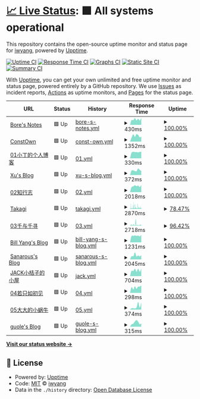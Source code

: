 # [📈 Live Status](https://iwyang.github.io/check): <!--live status--> **🟩 All systems operational**

This repository contains the open-source uptime monitor and status page for [iwyang](https://iwyang.github.io), powered by [Upptime](https://github.com/upptime/upptime).

[![Uptime CI](https://github.com/iwyang/check/workflows/Uptime%20CI/badge.svg)](https://github.com/iwyang/check/actions?query=workflow%3A%22Uptime+CI%22)
[![Response Time CI](https://github.com/iwyang/check/workflows/Response%20Time%20CI/badge.svg)](https://github.com/iwyang/check/actions?query=workflow%3A%22Response+Time+CI%22)
[![Graphs CI](https://github.com/iwyang/check/workflows/Graphs%20CI/badge.svg)](https://github.com/iwyang/check/actions?query=workflow%3A%22Graphs+CI%22)
[![Static Site CI](https://github.com/iwyang/check/workflows/Static%20Site%20CI/badge.svg)](https://github.com/iwyang/check/actions?query=workflow%3A%22Static+Site+CI%22)
[![Summary CI](https://github.com/iwyang/check/workflows/Summary%20CI/badge.svg)](https://github.com/iwyang/check/actions?query=workflow%3A%22Summary+CI%22)

With [Upptime](https://upptime.js.org), you can get your own unlimited and free uptime monitor and status page, powered entirely by a GitHub repository. We use [Issues](https://github.com/iwyang/check/issues) as incident reports, [Actions](https://github.com/iwyang/check/actions) as uptime monitors, and [Pages](https://iwyang.github.io/check) for the status page.

<!--start: status pages-->
<!-- This summary is generated by Upptime (https://github.com/upptime/upptime) -->
<!-- Do not edit this manually, your changes will be overwritten -->
<!-- prettier-ignore -->
| URL | Status | History | Response Time | Uptime |
| --- | ------ | ------- | ------------- | ------ |
| <img alt="" src="https://favicons.githubusercontent.com/bore.vip" height="13"> [Bore's Notes](https://bore.vip) | 🟩 Up | [bore-s-notes.yml](https://github.com/iwyang/check/commits/HEAD/history/bore-s-notes.yml) | <details><summary><img alt="Response time graph" src="./graphs/bore-s-notes/response-time-week.png" height="20"> 430ms</summary><br><a href="https://iwyang.github.io/check/history/bore-s-notes"><img alt="Response time 534" src="https://img.shields.io/endpoint?url=https%3A%2F%2Fraw.githubusercontent.com%2Fiwyang%2Fcheck%2FHEAD%2Fapi%2Fbore-s-notes%2Fresponse-time.json"></a><br><a href="https://iwyang.github.io/check/history/bore-s-notes"><img alt="24-hour response time 535" src="https://img.shields.io/endpoint?url=https%3A%2F%2Fraw.githubusercontent.com%2Fiwyang%2Fcheck%2FHEAD%2Fapi%2Fbore-s-notes%2Fresponse-time-day.json"></a><br><a href="https://iwyang.github.io/check/history/bore-s-notes"><img alt="7-day response time 430" src="https://img.shields.io/endpoint?url=https%3A%2F%2Fraw.githubusercontent.com%2Fiwyang%2Fcheck%2FHEAD%2Fapi%2Fbore-s-notes%2Fresponse-time-week.json"></a><br><a href="https://iwyang.github.io/check/history/bore-s-notes"><img alt="30-day response time 513" src="https://img.shields.io/endpoint?url=https%3A%2F%2Fraw.githubusercontent.com%2Fiwyang%2Fcheck%2FHEAD%2Fapi%2Fbore-s-notes%2Fresponse-time-month.json"></a><br><a href="https://iwyang.github.io/check/history/bore-s-notes"><img alt="1-year response time 534" src="https://img.shields.io/endpoint?url=https%3A%2F%2Fraw.githubusercontent.com%2Fiwyang%2Fcheck%2FHEAD%2Fapi%2Fbore-s-notes%2Fresponse-time-year.json"></a></details> | <details><summary><a href="https://iwyang.github.io/check/history/bore-s-notes">100.00%</a></summary><a href="https://iwyang.github.io/check/history/bore-s-notes"><img alt="All-time uptime 99.78%" src="https://img.shields.io/endpoint?url=https%3A%2F%2Fraw.githubusercontent.com%2Fiwyang%2Fcheck%2FHEAD%2Fapi%2Fbore-s-notes%2Fuptime.json"></a><br><a href="https://iwyang.github.io/check/history/bore-s-notes"><img alt="24-hour uptime 100.00%" src="https://img.shields.io/endpoint?url=https%3A%2F%2Fraw.githubusercontent.com%2Fiwyang%2Fcheck%2FHEAD%2Fapi%2Fbore-s-notes%2Fuptime-day.json"></a><br><a href="https://iwyang.github.io/check/history/bore-s-notes"><img alt="7-day uptime 100.00%" src="https://img.shields.io/endpoint?url=https%3A%2F%2Fraw.githubusercontent.com%2Fiwyang%2Fcheck%2FHEAD%2Fapi%2Fbore-s-notes%2Fuptime-week.json"></a><br><a href="https://iwyang.github.io/check/history/bore-s-notes"><img alt="30-day uptime 100.00%" src="https://img.shields.io/endpoint?url=https%3A%2F%2Fraw.githubusercontent.com%2Fiwyang%2Fcheck%2FHEAD%2Fapi%2Fbore-s-notes%2Fuptime-month.json"></a><br><a href="https://iwyang.github.io/check/history/bore-s-notes"><img alt="1-year uptime 99.78%" src="https://img.shields.io/endpoint?url=https%3A%2F%2Fraw.githubusercontent.com%2Fiwyang%2Fcheck%2FHEAD%2Fapi%2Fbore-s-notes%2Fuptime-year.json"></a></details>
| <img alt="" src="https://favicons.githubusercontent.com/blog.juanertu.com" height="13"> [ConstOwn](https://blog.juanertu.com) | 🟩 Up | [const-own.yml](https://github.com/iwyang/check/commits/HEAD/history/const-own.yml) | <details><summary><img alt="Response time graph" src="./graphs/const-own/response-time-week.png" height="20"> 1352ms</summary><br><a href="https://iwyang.github.io/check/history/const-own"><img alt="Response time 1615" src="https://img.shields.io/endpoint?url=https%3A%2F%2Fraw.githubusercontent.com%2Fiwyang%2Fcheck%2FHEAD%2Fapi%2Fconst-own%2Fresponse-time.json"></a><br><a href="https://iwyang.github.io/check/history/const-own"><img alt="24-hour response time 1185" src="https://img.shields.io/endpoint?url=https%3A%2F%2Fraw.githubusercontent.com%2Fiwyang%2Fcheck%2FHEAD%2Fapi%2Fconst-own%2Fresponse-time-day.json"></a><br><a href="https://iwyang.github.io/check/history/const-own"><img alt="7-day response time 1352" src="https://img.shields.io/endpoint?url=https%3A%2F%2Fraw.githubusercontent.com%2Fiwyang%2Fcheck%2FHEAD%2Fapi%2Fconst-own%2Fresponse-time-week.json"></a><br><a href="https://iwyang.github.io/check/history/const-own"><img alt="30-day response time 1513" src="https://img.shields.io/endpoint?url=https%3A%2F%2Fraw.githubusercontent.com%2Fiwyang%2Fcheck%2FHEAD%2Fapi%2Fconst-own%2Fresponse-time-month.json"></a><br><a href="https://iwyang.github.io/check/history/const-own"><img alt="1-year response time 1615" src="https://img.shields.io/endpoint?url=https%3A%2F%2Fraw.githubusercontent.com%2Fiwyang%2Fcheck%2FHEAD%2Fapi%2Fconst-own%2Fresponse-time-year.json"></a></details> | <details><summary><a href="https://iwyang.github.io/check/history/const-own">100.00%</a></summary><a href="https://iwyang.github.io/check/history/const-own"><img alt="All-time uptime 100.00%" src="https://img.shields.io/endpoint?url=https%3A%2F%2Fraw.githubusercontent.com%2Fiwyang%2Fcheck%2FHEAD%2Fapi%2Fconst-own%2Fuptime.json"></a><br><a href="https://iwyang.github.io/check/history/const-own"><img alt="24-hour uptime 100.00%" src="https://img.shields.io/endpoint?url=https%3A%2F%2Fraw.githubusercontent.com%2Fiwyang%2Fcheck%2FHEAD%2Fapi%2Fconst-own%2Fuptime-day.json"></a><br><a href="https://iwyang.github.io/check/history/const-own"><img alt="7-day uptime 100.00%" src="https://img.shields.io/endpoint?url=https%3A%2F%2Fraw.githubusercontent.com%2Fiwyang%2Fcheck%2FHEAD%2Fapi%2Fconst-own%2Fuptime-week.json"></a><br><a href="https://iwyang.github.io/check/history/const-own"><img alt="30-day uptime 100.00%" src="https://img.shields.io/endpoint?url=https%3A%2F%2Fraw.githubusercontent.com%2Fiwyang%2Fcheck%2FHEAD%2Fapi%2Fconst-own%2Fuptime-month.json"></a><br><a href="https://iwyang.github.io/check/history/const-own"><img alt="1-year uptime 100.00%" src="https://img.shields.io/endpoint?url=https%3A%2F%2Fraw.githubusercontent.com%2Fiwyang%2Fcheck%2FHEAD%2Fapi%2Fconst-own%2Fuptime-year.json"></a></details>
| <img alt="" src="https://favicons.githubusercontent.com/tding.top" height="13"> [01小丁的个人博客](https://tding.top) | 🟩 Up | [01.yml](https://github.com/iwyang/check/commits/HEAD/history/01.yml) | <details><summary><img alt="Response time graph" src="./graphs/01/response-time-week.png" height="20"> 330ms</summary><br><a href="https://iwyang.github.io/check/history/01"><img alt="Response time 377" src="https://img.shields.io/endpoint?url=https%3A%2F%2Fraw.githubusercontent.com%2Fiwyang%2Fcheck%2FHEAD%2Fapi%2F01%2Fresponse-time.json"></a><br><a href="https://iwyang.github.io/check/history/01"><img alt="24-hour response time 351" src="https://img.shields.io/endpoint?url=https%3A%2F%2Fraw.githubusercontent.com%2Fiwyang%2Fcheck%2FHEAD%2Fapi%2F01%2Fresponse-time-day.json"></a><br><a href="https://iwyang.github.io/check/history/01"><img alt="7-day response time 330" src="https://img.shields.io/endpoint?url=https%3A%2F%2Fraw.githubusercontent.com%2Fiwyang%2Fcheck%2FHEAD%2Fapi%2F01%2Fresponse-time-week.json"></a><br><a href="https://iwyang.github.io/check/history/01"><img alt="30-day response time 345" src="https://img.shields.io/endpoint?url=https%3A%2F%2Fraw.githubusercontent.com%2Fiwyang%2Fcheck%2FHEAD%2Fapi%2F01%2Fresponse-time-month.json"></a><br><a href="https://iwyang.github.io/check/history/01"><img alt="1-year response time 377" src="https://img.shields.io/endpoint?url=https%3A%2F%2Fraw.githubusercontent.com%2Fiwyang%2Fcheck%2FHEAD%2Fapi%2F01%2Fresponse-time-year.json"></a></details> | <details><summary><a href="https://iwyang.github.io/check/history/01">100.00%</a></summary><a href="https://iwyang.github.io/check/history/01"><img alt="All-time uptime 100.00%" src="https://img.shields.io/endpoint?url=https%3A%2F%2Fraw.githubusercontent.com%2Fiwyang%2Fcheck%2FHEAD%2Fapi%2F01%2Fuptime.json"></a><br><a href="https://iwyang.github.io/check/history/01"><img alt="24-hour uptime 100.00%" src="https://img.shields.io/endpoint?url=https%3A%2F%2Fraw.githubusercontent.com%2Fiwyang%2Fcheck%2FHEAD%2Fapi%2F01%2Fuptime-day.json"></a><br><a href="https://iwyang.github.io/check/history/01"><img alt="7-day uptime 100.00%" src="https://img.shields.io/endpoint?url=https%3A%2F%2Fraw.githubusercontent.com%2Fiwyang%2Fcheck%2FHEAD%2Fapi%2F01%2Fuptime-week.json"></a><br><a href="https://iwyang.github.io/check/history/01"><img alt="30-day uptime 100.00%" src="https://img.shields.io/endpoint?url=https%3A%2F%2Fraw.githubusercontent.com%2Fiwyang%2Fcheck%2FHEAD%2Fapi%2F01%2Fuptime-month.json"></a><br><a href="https://iwyang.github.io/check/history/01"><img alt="1-year uptime 100.00%" src="https://img.shields.io/endpoint?url=https%3A%2F%2Fraw.githubusercontent.com%2Fiwyang%2Fcheck%2FHEAD%2Fapi%2F01%2Fuptime-year.json"></a></details>
| <img alt="" src="https://favicons.githubusercontent.com/hasaik.com" height="13"> [Xu's Blog](https://hasaik.com) | 🟩 Up | [xu-s-blog.yml](https://github.com/iwyang/check/commits/HEAD/history/xu-s-blog.yml) | <details><summary><img alt="Response time graph" src="./graphs/xu-s-blog/response-time-week.png" height="20"> 372ms</summary><br><a href="https://iwyang.github.io/check/history/xu-s-blog"><img alt="Response time 369" src="https://img.shields.io/endpoint?url=https%3A%2F%2Fraw.githubusercontent.com%2Fiwyang%2Fcheck%2FHEAD%2Fapi%2Fxu-s-blog%2Fresponse-time.json"></a><br><a href="https://iwyang.github.io/check/history/xu-s-blog"><img alt="24-hour response time 326" src="https://img.shields.io/endpoint?url=https%3A%2F%2Fraw.githubusercontent.com%2Fiwyang%2Fcheck%2FHEAD%2Fapi%2Fxu-s-blog%2Fresponse-time-day.json"></a><br><a href="https://iwyang.github.io/check/history/xu-s-blog"><img alt="7-day response time 372" src="https://img.shields.io/endpoint?url=https%3A%2F%2Fraw.githubusercontent.com%2Fiwyang%2Fcheck%2FHEAD%2Fapi%2Fxu-s-blog%2Fresponse-time-week.json"></a><br><a href="https://iwyang.github.io/check/history/xu-s-blog"><img alt="30-day response time 362" src="https://img.shields.io/endpoint?url=https%3A%2F%2Fraw.githubusercontent.com%2Fiwyang%2Fcheck%2FHEAD%2Fapi%2Fxu-s-blog%2Fresponse-time-month.json"></a><br><a href="https://iwyang.github.io/check/history/xu-s-blog"><img alt="1-year response time 369" src="https://img.shields.io/endpoint?url=https%3A%2F%2Fraw.githubusercontent.com%2Fiwyang%2Fcheck%2FHEAD%2Fapi%2Fxu-s-blog%2Fresponse-time-year.json"></a></details> | <details><summary><a href="https://iwyang.github.io/check/history/xu-s-blog">100.00%</a></summary><a href="https://iwyang.github.io/check/history/xu-s-blog"><img alt="All-time uptime 100.00%" src="https://img.shields.io/endpoint?url=https%3A%2F%2Fraw.githubusercontent.com%2Fiwyang%2Fcheck%2FHEAD%2Fapi%2Fxu-s-blog%2Fuptime.json"></a><br><a href="https://iwyang.github.io/check/history/xu-s-blog"><img alt="24-hour uptime 100.00%" src="https://img.shields.io/endpoint?url=https%3A%2F%2Fraw.githubusercontent.com%2Fiwyang%2Fcheck%2FHEAD%2Fapi%2Fxu-s-blog%2Fuptime-day.json"></a><br><a href="https://iwyang.github.io/check/history/xu-s-blog"><img alt="7-day uptime 100.00%" src="https://img.shields.io/endpoint?url=https%3A%2F%2Fraw.githubusercontent.com%2Fiwyang%2Fcheck%2FHEAD%2Fapi%2Fxu-s-blog%2Fuptime-week.json"></a><br><a href="https://iwyang.github.io/check/history/xu-s-blog"><img alt="30-day uptime 100.00%" src="https://img.shields.io/endpoint?url=https%3A%2F%2Fraw.githubusercontent.com%2Fiwyang%2Fcheck%2FHEAD%2Fapi%2Fxu-s-blog%2Fuptime-month.json"></a><br><a href="https://iwyang.github.io/check/history/xu-s-blog"><img alt="1-year uptime 100.00%" src="https://img.shields.io/endpoint?url=https%3A%2F%2Fraw.githubusercontent.com%2Fiwyang%2Fcheck%2FHEAD%2Fapi%2Fxu-s-blog%2Fuptime-year.json"></a></details>
| <img alt="" src="https://favicons.githubusercontent.com/baozi.fun" height="13"> [02知行志](https://baozi.fun) | 🟩 Up | [02.yml](https://github.com/iwyang/check/commits/HEAD/history/02.yml) | <details><summary><img alt="Response time graph" src="./graphs/02/response-time-week.png" height="20"> 2018ms</summary><br><a href="https://iwyang.github.io/check/history/02"><img alt="Response time 2009" src="https://img.shields.io/endpoint?url=https%3A%2F%2Fraw.githubusercontent.com%2Fiwyang%2Fcheck%2FHEAD%2Fapi%2F02%2Fresponse-time.json"></a><br><a href="https://iwyang.github.io/check/history/02"><img alt="24-hour response time 2308" src="https://img.shields.io/endpoint?url=https%3A%2F%2Fraw.githubusercontent.com%2Fiwyang%2Fcheck%2FHEAD%2Fapi%2F02%2Fresponse-time-day.json"></a><br><a href="https://iwyang.github.io/check/history/02"><img alt="7-day response time 2018" src="https://img.shields.io/endpoint?url=https%3A%2F%2Fraw.githubusercontent.com%2Fiwyang%2Fcheck%2FHEAD%2Fapi%2F02%2Fresponse-time-week.json"></a><br><a href="https://iwyang.github.io/check/history/02"><img alt="30-day response time 2126" src="https://img.shields.io/endpoint?url=https%3A%2F%2Fraw.githubusercontent.com%2Fiwyang%2Fcheck%2FHEAD%2Fapi%2F02%2Fresponse-time-month.json"></a><br><a href="https://iwyang.github.io/check/history/02"><img alt="1-year response time 2009" src="https://img.shields.io/endpoint?url=https%3A%2F%2Fraw.githubusercontent.com%2Fiwyang%2Fcheck%2FHEAD%2Fapi%2F02%2Fresponse-time-year.json"></a></details> | <details><summary><a href="https://iwyang.github.io/check/history/02">100.00%</a></summary><a href="https://iwyang.github.io/check/history/02"><img alt="All-time uptime 99.93%" src="https://img.shields.io/endpoint?url=https%3A%2F%2Fraw.githubusercontent.com%2Fiwyang%2Fcheck%2FHEAD%2Fapi%2F02%2Fuptime.json"></a><br><a href="https://iwyang.github.io/check/history/02"><img alt="24-hour uptime 100.00%" src="https://img.shields.io/endpoint?url=https%3A%2F%2Fraw.githubusercontent.com%2Fiwyang%2Fcheck%2FHEAD%2Fapi%2F02%2Fuptime-day.json"></a><br><a href="https://iwyang.github.io/check/history/02"><img alt="7-day uptime 100.00%" src="https://img.shields.io/endpoint?url=https%3A%2F%2Fraw.githubusercontent.com%2Fiwyang%2Fcheck%2FHEAD%2Fapi%2F02%2Fuptime-week.json"></a><br><a href="https://iwyang.github.io/check/history/02"><img alt="30-day uptime 100.00%" src="https://img.shields.io/endpoint?url=https%3A%2F%2Fraw.githubusercontent.com%2Fiwyang%2Fcheck%2FHEAD%2Fapi%2F02%2Fuptime-month.json"></a><br><a href="https://iwyang.github.io/check/history/02"><img alt="1-year uptime 99.93%" src="https://img.shields.io/endpoint?url=https%3A%2F%2Fraw.githubusercontent.com%2Fiwyang%2Fcheck%2FHEAD%2Fapi%2F02%2Fuptime-year.json"></a></details>
| <img alt="" src="https://favicons.githubusercontent.com/lixingyong.com" height="13"> [Takagi](https://lixingyong.com) | 🟩 Up | [takagi.yml](https://github.com/iwyang/check/commits/HEAD/history/takagi.yml) | <details><summary><img alt="Response time graph" src="./graphs/takagi/response-time-week.png" height="20"> 2870ms</summary><br><a href="https://iwyang.github.io/check/history/takagi"><img alt="Response time 2252" src="https://img.shields.io/endpoint?url=https%3A%2F%2Fraw.githubusercontent.com%2Fiwyang%2Fcheck%2FHEAD%2Fapi%2Ftakagi%2Fresponse-time.json"></a><br><a href="https://iwyang.github.io/check/history/takagi"><img alt="24-hour response time 2646" src="https://img.shields.io/endpoint?url=https%3A%2F%2Fraw.githubusercontent.com%2Fiwyang%2Fcheck%2FHEAD%2Fapi%2Ftakagi%2Fresponse-time-day.json"></a><br><a href="https://iwyang.github.io/check/history/takagi"><img alt="7-day response time 2870" src="https://img.shields.io/endpoint?url=https%3A%2F%2Fraw.githubusercontent.com%2Fiwyang%2Fcheck%2FHEAD%2Fapi%2Ftakagi%2Fresponse-time-week.json"></a><br><a href="https://iwyang.github.io/check/history/takagi"><img alt="30-day response time 2383" src="https://img.shields.io/endpoint?url=https%3A%2F%2Fraw.githubusercontent.com%2Fiwyang%2Fcheck%2FHEAD%2Fapi%2Ftakagi%2Fresponse-time-month.json"></a><br><a href="https://iwyang.github.io/check/history/takagi"><img alt="1-year response time 2252" src="https://img.shields.io/endpoint?url=https%3A%2F%2Fraw.githubusercontent.com%2Fiwyang%2Fcheck%2FHEAD%2Fapi%2Ftakagi%2Fresponse-time-year.json"></a></details> | <details><summary><a href="https://iwyang.github.io/check/history/takagi">78.47%</a></summary><a href="https://iwyang.github.io/check/history/takagi"><img alt="All-time uptime 95.92%" src="https://img.shields.io/endpoint?url=https%3A%2F%2Fraw.githubusercontent.com%2Fiwyang%2Fcheck%2FHEAD%2Fapi%2Ftakagi%2Fuptime.json"></a><br><a href="https://iwyang.github.io/check/history/takagi"><img alt="24-hour uptime 66.82%" src="https://img.shields.io/endpoint?url=https%3A%2F%2Fraw.githubusercontent.com%2Fiwyang%2Fcheck%2FHEAD%2Fapi%2Ftakagi%2Fuptime-day.json"></a><br><a href="https://iwyang.github.io/check/history/takagi"><img alt="7-day uptime 78.47%" src="https://img.shields.io/endpoint?url=https%3A%2F%2Fraw.githubusercontent.com%2Fiwyang%2Fcheck%2FHEAD%2Fapi%2Ftakagi%2Fuptime-week.json"></a><br><a href="https://iwyang.github.io/check/history/takagi"><img alt="30-day uptime 92.63%" src="https://img.shields.io/endpoint?url=https%3A%2F%2Fraw.githubusercontent.com%2Fiwyang%2Fcheck%2FHEAD%2Fapi%2Ftakagi%2Fuptime-month.json"></a><br><a href="https://iwyang.github.io/check/history/takagi"><img alt="1-year uptime 95.92%" src="https://img.shields.io/endpoint?url=https%3A%2F%2Fraw.githubusercontent.com%2Fiwyang%2Fcheck%2FHEAD%2Fapi%2Ftakagi%2Fuptime-year.json"></a></details>
| <img alt="" src="https://favicons.githubusercontent.com/www.chihiro.org.cn" height="13"> [03千与千寻](https://www.chihiro.org.cn) | 🟩 Up | [03.yml](https://github.com/iwyang/check/commits/HEAD/history/03.yml) | <details><summary><img alt="Response time graph" src="./graphs/03/response-time-week.png" height="20"> 2718ms</summary><br><a href="https://iwyang.github.io/check/history/03"><img alt="Response time 1932" src="https://img.shields.io/endpoint?url=https%3A%2F%2Fraw.githubusercontent.com%2Fiwyang%2Fcheck%2FHEAD%2Fapi%2F03%2Fresponse-time.json"></a><br><a href="https://iwyang.github.io/check/history/03"><img alt="24-hour response time 2406" src="https://img.shields.io/endpoint?url=https%3A%2F%2Fraw.githubusercontent.com%2Fiwyang%2Fcheck%2FHEAD%2Fapi%2F03%2Fresponse-time-day.json"></a><br><a href="https://iwyang.github.io/check/history/03"><img alt="7-day response time 2718" src="https://img.shields.io/endpoint?url=https%3A%2F%2Fraw.githubusercontent.com%2Fiwyang%2Fcheck%2FHEAD%2Fapi%2F03%2Fresponse-time-week.json"></a><br><a href="https://iwyang.github.io/check/history/03"><img alt="30-day response time 2074" src="https://img.shields.io/endpoint?url=https%3A%2F%2Fraw.githubusercontent.com%2Fiwyang%2Fcheck%2FHEAD%2Fapi%2F03%2Fresponse-time-month.json"></a><br><a href="https://iwyang.github.io/check/history/03"><img alt="1-year response time 1932" src="https://img.shields.io/endpoint?url=https%3A%2F%2Fraw.githubusercontent.com%2Fiwyang%2Fcheck%2FHEAD%2Fapi%2F03%2Fresponse-time-year.json"></a></details> | <details><summary><a href="https://iwyang.github.io/check/history/03">96.42%</a></summary><a href="https://iwyang.github.io/check/history/03"><img alt="All-time uptime 98.80%" src="https://img.shields.io/endpoint?url=https%3A%2F%2Fraw.githubusercontent.com%2Fiwyang%2Fcheck%2FHEAD%2Fapi%2F03%2Fuptime.json"></a><br><a href="https://iwyang.github.io/check/history/03"><img alt="24-hour uptime 89.92%" src="https://img.shields.io/endpoint?url=https%3A%2F%2Fraw.githubusercontent.com%2Fiwyang%2Fcheck%2FHEAD%2Fapi%2F03%2Fuptime-day.json"></a><br><a href="https://iwyang.github.io/check/history/03"><img alt="7-day uptime 96.42%" src="https://img.shields.io/endpoint?url=https%3A%2F%2Fraw.githubusercontent.com%2Fiwyang%2Fcheck%2FHEAD%2Fapi%2F03%2Fuptime-week.json"></a><br><a href="https://iwyang.github.io/check/history/03"><img alt="30-day uptime 98.70%" src="https://img.shields.io/endpoint?url=https%3A%2F%2Fraw.githubusercontent.com%2Fiwyang%2Fcheck%2FHEAD%2Fapi%2F03%2Fuptime-month.json"></a><br><a href="https://iwyang.github.io/check/history/03"><img alt="1-year uptime 98.80%" src="https://img.shields.io/endpoint?url=https%3A%2F%2Fraw.githubusercontent.com%2Fiwyang%2Fcheck%2FHEAD%2Fapi%2F03%2Fuptime-year.json"></a></details>
| <img alt="" src="https://favicons.githubusercontent.com/blog.bill.moe" height="13"> [Bill Yang's Blog](https://blog.bill.moe) | 🟩 Up | [bill-yang-s-blog.yml](https://github.com/iwyang/check/commits/HEAD/history/bill-yang-s-blog.yml) | <details><summary><img alt="Response time graph" src="./graphs/bill-yang-s-blog/response-time-week.png" height="20"> 1231ms</summary><br><a href="https://iwyang.github.io/check/history/bill-yang-s-blog"><img alt="Response time 1188" src="https://img.shields.io/endpoint?url=https%3A%2F%2Fraw.githubusercontent.com%2Fiwyang%2Fcheck%2FHEAD%2Fapi%2Fbill-yang-s-blog%2Fresponse-time.json"></a><br><a href="https://iwyang.github.io/check/history/bill-yang-s-blog"><img alt="24-hour response time 1369" src="https://img.shields.io/endpoint?url=https%3A%2F%2Fraw.githubusercontent.com%2Fiwyang%2Fcheck%2FHEAD%2Fapi%2Fbill-yang-s-blog%2Fresponse-time-day.json"></a><br><a href="https://iwyang.github.io/check/history/bill-yang-s-blog"><img alt="7-day response time 1231" src="https://img.shields.io/endpoint?url=https%3A%2F%2Fraw.githubusercontent.com%2Fiwyang%2Fcheck%2FHEAD%2Fapi%2Fbill-yang-s-blog%2Fresponse-time-week.json"></a><br><a href="https://iwyang.github.io/check/history/bill-yang-s-blog"><img alt="30-day response time 1177" src="https://img.shields.io/endpoint?url=https%3A%2F%2Fraw.githubusercontent.com%2Fiwyang%2Fcheck%2FHEAD%2Fapi%2Fbill-yang-s-blog%2Fresponse-time-month.json"></a><br><a href="https://iwyang.github.io/check/history/bill-yang-s-blog"><img alt="1-year response time 1188" src="https://img.shields.io/endpoint?url=https%3A%2F%2Fraw.githubusercontent.com%2Fiwyang%2Fcheck%2FHEAD%2Fapi%2Fbill-yang-s-blog%2Fresponse-time-year.json"></a></details> | <details><summary><a href="https://iwyang.github.io/check/history/bill-yang-s-blog">100.00%</a></summary><a href="https://iwyang.github.io/check/history/bill-yang-s-blog"><img alt="All-time uptime 75.72%" src="https://img.shields.io/endpoint?url=https%3A%2F%2Fraw.githubusercontent.com%2Fiwyang%2Fcheck%2FHEAD%2Fapi%2Fbill-yang-s-blog%2Fuptime.json"></a><br><a href="https://iwyang.github.io/check/history/bill-yang-s-blog"><img alt="24-hour uptime 100.00%" src="https://img.shields.io/endpoint?url=https%3A%2F%2Fraw.githubusercontent.com%2Fiwyang%2Fcheck%2FHEAD%2Fapi%2Fbill-yang-s-blog%2Fuptime-day.json"></a><br><a href="https://iwyang.github.io/check/history/bill-yang-s-blog"><img alt="7-day uptime 100.00%" src="https://img.shields.io/endpoint?url=https%3A%2F%2Fraw.githubusercontent.com%2Fiwyang%2Fcheck%2FHEAD%2Fapi%2Fbill-yang-s-blog%2Fuptime-week.json"></a><br><a href="https://iwyang.github.io/check/history/bill-yang-s-blog"><img alt="30-day uptime 84.71%" src="https://img.shields.io/endpoint?url=https%3A%2F%2Fraw.githubusercontent.com%2Fiwyang%2Fcheck%2FHEAD%2Fapi%2Fbill-yang-s-blog%2Fuptime-month.json"></a><br><a href="https://iwyang.github.io/check/history/bill-yang-s-blog"><img alt="1-year uptime 75.72%" src="https://img.shields.io/endpoint?url=https%3A%2F%2Fraw.githubusercontent.com%2Fiwyang%2Fcheck%2FHEAD%2Fapi%2Fbill-yang-s-blog%2Fuptime-year.json"></a></details>
| <img alt="" src="https://favicons.githubusercontent.com/bestzuo.cn" height="13"> [Sanarous's Blog](https://bestzuo.cn) | 🟩 Up | [sanarous-s-blog.yml](https://github.com/iwyang/check/commits/HEAD/history/sanarous-s-blog.yml) | <details><summary><img alt="Response time graph" src="./graphs/sanarous-s-blog/response-time-week.png" height="20"> 2045ms</summary><br><a href="https://iwyang.github.io/check/history/sanarous-s-blog"><img alt="Response time 1961" src="https://img.shields.io/endpoint?url=https%3A%2F%2Fraw.githubusercontent.com%2Fiwyang%2Fcheck%2FHEAD%2Fapi%2Fsanarous-s-blog%2Fresponse-time.json"></a><br><a href="https://iwyang.github.io/check/history/sanarous-s-blog"><img alt="24-hour response time 2190" src="https://img.shields.io/endpoint?url=https%3A%2F%2Fraw.githubusercontent.com%2Fiwyang%2Fcheck%2FHEAD%2Fapi%2Fsanarous-s-blog%2Fresponse-time-day.json"></a><br><a href="https://iwyang.github.io/check/history/sanarous-s-blog"><img alt="7-day response time 2045" src="https://img.shields.io/endpoint?url=https%3A%2F%2Fraw.githubusercontent.com%2Fiwyang%2Fcheck%2FHEAD%2Fapi%2Fsanarous-s-blog%2Fresponse-time-week.json"></a><br><a href="https://iwyang.github.io/check/history/sanarous-s-blog"><img alt="30-day response time 1929" src="https://img.shields.io/endpoint?url=https%3A%2F%2Fraw.githubusercontent.com%2Fiwyang%2Fcheck%2FHEAD%2Fapi%2Fsanarous-s-blog%2Fresponse-time-month.json"></a><br><a href="https://iwyang.github.io/check/history/sanarous-s-blog"><img alt="1-year response time 1961" src="https://img.shields.io/endpoint?url=https%3A%2F%2Fraw.githubusercontent.com%2Fiwyang%2Fcheck%2FHEAD%2Fapi%2Fsanarous-s-blog%2Fresponse-time-year.json"></a></details> | <details><summary><a href="https://iwyang.github.io/check/history/sanarous-s-blog">100.00%</a></summary><a href="https://iwyang.github.io/check/history/sanarous-s-blog"><img alt="All-time uptime 100.00%" src="https://img.shields.io/endpoint?url=https%3A%2F%2Fraw.githubusercontent.com%2Fiwyang%2Fcheck%2FHEAD%2Fapi%2Fsanarous-s-blog%2Fuptime.json"></a><br><a href="https://iwyang.github.io/check/history/sanarous-s-blog"><img alt="24-hour uptime 100.00%" src="https://img.shields.io/endpoint?url=https%3A%2F%2Fraw.githubusercontent.com%2Fiwyang%2Fcheck%2FHEAD%2Fapi%2Fsanarous-s-blog%2Fuptime-day.json"></a><br><a href="https://iwyang.github.io/check/history/sanarous-s-blog"><img alt="7-day uptime 100.00%" src="https://img.shields.io/endpoint?url=https%3A%2F%2Fraw.githubusercontent.com%2Fiwyang%2Fcheck%2FHEAD%2Fapi%2Fsanarous-s-blog%2Fuptime-week.json"></a><br><a href="https://iwyang.github.io/check/history/sanarous-s-blog"><img alt="30-day uptime 100.00%" src="https://img.shields.io/endpoint?url=https%3A%2F%2Fraw.githubusercontent.com%2Fiwyang%2Fcheck%2FHEAD%2Fapi%2Fsanarous-s-blog%2Fuptime-month.json"></a><br><a href="https://iwyang.github.io/check/history/sanarous-s-blog"><img alt="1-year uptime 100.00%" src="https://img.shields.io/endpoint?url=https%3A%2F%2Fraw.githubusercontent.com%2Fiwyang%2Fcheck%2FHEAD%2Fapi%2Fsanarous-s-blog%2Fuptime-year.json"></a></details>
| <img alt="" src="https://favicons.githubusercontent.com/jackxjz.top" height="13"> [JACK小桔子的小屋](https://jackxjz.top) | 🟩 Up | [jack.yml](https://github.com/iwyang/check/commits/HEAD/history/jack.yml) | <details><summary><img alt="Response time graph" src="./graphs/jack/response-time-week.png" height="20"> 704ms</summary><br><a href="https://iwyang.github.io/check/history/jack"><img alt="Response time 791" src="https://img.shields.io/endpoint?url=https%3A%2F%2Fraw.githubusercontent.com%2Fiwyang%2Fcheck%2FHEAD%2Fapi%2Fjack%2Fresponse-time.json"></a><br><a href="https://iwyang.github.io/check/history/jack"><img alt="24-hour response time 877" src="https://img.shields.io/endpoint?url=https%3A%2F%2Fraw.githubusercontent.com%2Fiwyang%2Fcheck%2FHEAD%2Fapi%2Fjack%2Fresponse-time-day.json"></a><br><a href="https://iwyang.github.io/check/history/jack"><img alt="7-day response time 704" src="https://img.shields.io/endpoint?url=https%3A%2F%2Fraw.githubusercontent.com%2Fiwyang%2Fcheck%2FHEAD%2Fapi%2Fjack%2Fresponse-time-week.json"></a><br><a href="https://iwyang.github.io/check/history/jack"><img alt="30-day response time 743" src="https://img.shields.io/endpoint?url=https%3A%2F%2Fraw.githubusercontent.com%2Fiwyang%2Fcheck%2FHEAD%2Fapi%2Fjack%2Fresponse-time-month.json"></a><br><a href="https://iwyang.github.io/check/history/jack"><img alt="1-year response time 791" src="https://img.shields.io/endpoint?url=https%3A%2F%2Fraw.githubusercontent.com%2Fiwyang%2Fcheck%2FHEAD%2Fapi%2Fjack%2Fresponse-time-year.json"></a></details> | <details><summary><a href="https://iwyang.github.io/check/history/jack">100.00%</a></summary><a href="https://iwyang.github.io/check/history/jack"><img alt="All-time uptime 100.00%" src="https://img.shields.io/endpoint?url=https%3A%2F%2Fraw.githubusercontent.com%2Fiwyang%2Fcheck%2FHEAD%2Fapi%2Fjack%2Fuptime.json"></a><br><a href="https://iwyang.github.io/check/history/jack"><img alt="24-hour uptime 100.00%" src="https://img.shields.io/endpoint?url=https%3A%2F%2Fraw.githubusercontent.com%2Fiwyang%2Fcheck%2FHEAD%2Fapi%2Fjack%2Fuptime-day.json"></a><br><a href="https://iwyang.github.io/check/history/jack"><img alt="7-day uptime 100.00%" src="https://img.shields.io/endpoint?url=https%3A%2F%2Fraw.githubusercontent.com%2Fiwyang%2Fcheck%2FHEAD%2Fapi%2Fjack%2Fuptime-week.json"></a><br><a href="https://iwyang.github.io/check/history/jack"><img alt="30-day uptime 100.00%" src="https://img.shields.io/endpoint?url=https%3A%2F%2Fraw.githubusercontent.com%2Fiwyang%2Fcheck%2FHEAD%2Fapi%2Fjack%2Fuptime-month.json"></a><br><a href="https://iwyang.github.io/check/history/jack"><img alt="1-year uptime 100.00%" src="https://img.shields.io/endpoint?url=https%3A%2F%2Fraw.githubusercontent.com%2Fiwyang%2Fcheck%2FHEAD%2Fapi%2Fjack%2Fuptime-year.json"></a></details>
| <img alt="" src="https://favicons.githubusercontent.com/joyli.net.cn" height="13"> [04若只如初见](https://joyli.net.cn) | 🟩 Up | [04.yml](https://github.com/iwyang/check/commits/HEAD/history/04.yml) | <details><summary><img alt="Response time graph" src="./graphs/04/response-time-week.png" height="20"> 298ms</summary><br><a href="https://iwyang.github.io/check/history/04"><img alt="Response time 317" src="https://img.shields.io/endpoint?url=https%3A%2F%2Fraw.githubusercontent.com%2Fiwyang%2Fcheck%2FHEAD%2Fapi%2F04%2Fresponse-time.json"></a><br><a href="https://iwyang.github.io/check/history/04"><img alt="24-hour response time 396" src="https://img.shields.io/endpoint?url=https%3A%2F%2Fraw.githubusercontent.com%2Fiwyang%2Fcheck%2FHEAD%2Fapi%2F04%2Fresponse-time-day.json"></a><br><a href="https://iwyang.github.io/check/history/04"><img alt="7-day response time 298" src="https://img.shields.io/endpoint?url=https%3A%2F%2Fraw.githubusercontent.com%2Fiwyang%2Fcheck%2FHEAD%2Fapi%2F04%2Fresponse-time-week.json"></a><br><a href="https://iwyang.github.io/check/history/04"><img alt="30-day response time 317" src="https://img.shields.io/endpoint?url=https%3A%2F%2Fraw.githubusercontent.com%2Fiwyang%2Fcheck%2FHEAD%2Fapi%2F04%2Fresponse-time-month.json"></a><br><a href="https://iwyang.github.io/check/history/04"><img alt="1-year response time 317" src="https://img.shields.io/endpoint?url=https%3A%2F%2Fraw.githubusercontent.com%2Fiwyang%2Fcheck%2FHEAD%2Fapi%2F04%2Fresponse-time-year.json"></a></details> | <details><summary><a href="https://iwyang.github.io/check/history/04">100.00%</a></summary><a href="https://iwyang.github.io/check/history/04"><img alt="All-time uptime 100.00%" src="https://img.shields.io/endpoint?url=https%3A%2F%2Fraw.githubusercontent.com%2Fiwyang%2Fcheck%2FHEAD%2Fapi%2F04%2Fuptime.json"></a><br><a href="https://iwyang.github.io/check/history/04"><img alt="24-hour uptime 100.00%" src="https://img.shields.io/endpoint?url=https%3A%2F%2Fraw.githubusercontent.com%2Fiwyang%2Fcheck%2FHEAD%2Fapi%2F04%2Fuptime-day.json"></a><br><a href="https://iwyang.github.io/check/history/04"><img alt="7-day uptime 100.00%" src="https://img.shields.io/endpoint?url=https%3A%2F%2Fraw.githubusercontent.com%2Fiwyang%2Fcheck%2FHEAD%2Fapi%2F04%2Fuptime-week.json"></a><br><a href="https://iwyang.github.io/check/history/04"><img alt="30-day uptime 100.00%" src="https://img.shields.io/endpoint?url=https%3A%2F%2Fraw.githubusercontent.com%2Fiwyang%2Fcheck%2FHEAD%2Fapi%2F04%2Fuptime-month.json"></a><br><a href="https://iwyang.github.io/check/history/04"><img alt="1-year uptime 100.00%" src="https://img.shields.io/endpoint?url=https%3A%2F%2Fraw.githubusercontent.com%2Fiwyang%2Fcheck%2FHEAD%2Fapi%2F04%2Fuptime-year.json"></a></details>
| <img alt="" src="https://favicons.githubusercontent.com/eallion.com" height="13"> [05大大的小蜗牛](https://eallion.com) | 🟩 Up | [05.yml](https://github.com/iwyang/check/commits/HEAD/history/05.yml) | <details><summary><img alt="Response time graph" src="./graphs/05/response-time-week.png" height="20"> 374ms</summary><br><a href="https://iwyang.github.io/check/history/05"><img alt="Response time 218" src="https://img.shields.io/endpoint?url=https%3A%2F%2Fraw.githubusercontent.com%2Fiwyang%2Fcheck%2FHEAD%2Fapi%2F05%2Fresponse-time.json"></a><br><a href="https://iwyang.github.io/check/history/05"><img alt="24-hour response time 825" src="https://img.shields.io/endpoint?url=https%3A%2F%2Fraw.githubusercontent.com%2Fiwyang%2Fcheck%2FHEAD%2Fapi%2F05%2Fresponse-time-day.json"></a><br><a href="https://iwyang.github.io/check/history/05"><img alt="7-day response time 374" src="https://img.shields.io/endpoint?url=https%3A%2F%2Fraw.githubusercontent.com%2Fiwyang%2Fcheck%2FHEAD%2Fapi%2F05%2Fresponse-time-week.json"></a><br><a href="https://iwyang.github.io/check/history/05"><img alt="30-day response time 226" src="https://img.shields.io/endpoint?url=https%3A%2F%2Fraw.githubusercontent.com%2Fiwyang%2Fcheck%2FHEAD%2Fapi%2F05%2Fresponse-time-month.json"></a><br><a href="https://iwyang.github.io/check/history/05"><img alt="1-year response time 218" src="https://img.shields.io/endpoint?url=https%3A%2F%2Fraw.githubusercontent.com%2Fiwyang%2Fcheck%2FHEAD%2Fapi%2F05%2Fresponse-time-year.json"></a></details> | <details><summary><a href="https://iwyang.github.io/check/history/05">100.00%</a></summary><a href="https://iwyang.github.io/check/history/05"><img alt="All-time uptime 100.00%" src="https://img.shields.io/endpoint?url=https%3A%2F%2Fraw.githubusercontent.com%2Fiwyang%2Fcheck%2FHEAD%2Fapi%2F05%2Fuptime.json"></a><br><a href="https://iwyang.github.io/check/history/05"><img alt="24-hour uptime 100.00%" src="https://img.shields.io/endpoint?url=https%3A%2F%2Fraw.githubusercontent.com%2Fiwyang%2Fcheck%2FHEAD%2Fapi%2F05%2Fuptime-day.json"></a><br><a href="https://iwyang.github.io/check/history/05"><img alt="7-day uptime 100.00%" src="https://img.shields.io/endpoint?url=https%3A%2F%2Fraw.githubusercontent.com%2Fiwyang%2Fcheck%2FHEAD%2Fapi%2F05%2Fuptime-week.json"></a><br><a href="https://iwyang.github.io/check/history/05"><img alt="30-day uptime 100.00%" src="https://img.shields.io/endpoint?url=https%3A%2F%2Fraw.githubusercontent.com%2Fiwyang%2Fcheck%2FHEAD%2Fapi%2F05%2Fuptime-month.json"></a><br><a href="https://iwyang.github.io/check/history/05"><img alt="1-year uptime 100.00%" src="https://img.shields.io/endpoint?url=https%3A%2F%2Fraw.githubusercontent.com%2Fiwyang%2Fcheck%2FHEAD%2Fapi%2F05%2Fuptime-year.json"></a></details>
| <img alt="" src="https://favicons.githubusercontent.com/guole.fun" height="13"> [guole's Blog](https://guole.fun) | 🟩 Up | [guole-s-blog.yml](https://github.com/iwyang/check/commits/HEAD/history/guole-s-blog.yml) | <details><summary><img alt="Response time graph" src="./graphs/guole-s-blog/response-time-week.png" height="20"> 315ms</summary><br><a href="https://iwyang.github.io/check/history/guole-s-blog"><img alt="Response time 297" src="https://img.shields.io/endpoint?url=https%3A%2F%2Fraw.githubusercontent.com%2Fiwyang%2Fcheck%2FHEAD%2Fapi%2Fguole-s-blog%2Fresponse-time.json"></a><br><a href="https://iwyang.github.io/check/history/guole-s-blog"><img alt="24-hour response time 253" src="https://img.shields.io/endpoint?url=https%3A%2F%2Fraw.githubusercontent.com%2Fiwyang%2Fcheck%2FHEAD%2Fapi%2Fguole-s-blog%2Fresponse-time-day.json"></a><br><a href="https://iwyang.github.io/check/history/guole-s-blog"><img alt="7-day response time 315" src="https://img.shields.io/endpoint?url=https%3A%2F%2Fraw.githubusercontent.com%2Fiwyang%2Fcheck%2FHEAD%2Fapi%2Fguole-s-blog%2Fresponse-time-week.json"></a><br><a href="https://iwyang.github.io/check/history/guole-s-blog"><img alt="30-day response time 282" src="https://img.shields.io/endpoint?url=https%3A%2F%2Fraw.githubusercontent.com%2Fiwyang%2Fcheck%2FHEAD%2Fapi%2Fguole-s-blog%2Fresponse-time-month.json"></a><br><a href="https://iwyang.github.io/check/history/guole-s-blog"><img alt="1-year response time 297" src="https://img.shields.io/endpoint?url=https%3A%2F%2Fraw.githubusercontent.com%2Fiwyang%2Fcheck%2FHEAD%2Fapi%2Fguole-s-blog%2Fresponse-time-year.json"></a></details> | <details><summary><a href="https://iwyang.github.io/check/history/guole-s-blog">100.00%</a></summary><a href="https://iwyang.github.io/check/history/guole-s-blog"><img alt="All-time uptime 100.00%" src="https://img.shields.io/endpoint?url=https%3A%2F%2Fraw.githubusercontent.com%2Fiwyang%2Fcheck%2FHEAD%2Fapi%2Fguole-s-blog%2Fuptime.json"></a><br><a href="https://iwyang.github.io/check/history/guole-s-blog"><img alt="24-hour uptime 100.00%" src="https://img.shields.io/endpoint?url=https%3A%2F%2Fraw.githubusercontent.com%2Fiwyang%2Fcheck%2FHEAD%2Fapi%2Fguole-s-blog%2Fuptime-day.json"></a><br><a href="https://iwyang.github.io/check/history/guole-s-blog"><img alt="7-day uptime 100.00%" src="https://img.shields.io/endpoint?url=https%3A%2F%2Fraw.githubusercontent.com%2Fiwyang%2Fcheck%2FHEAD%2Fapi%2Fguole-s-blog%2Fuptime-week.json"></a><br><a href="https://iwyang.github.io/check/history/guole-s-blog"><img alt="30-day uptime 100.00%" src="https://img.shields.io/endpoint?url=https%3A%2F%2Fraw.githubusercontent.com%2Fiwyang%2Fcheck%2FHEAD%2Fapi%2Fguole-s-blog%2Fuptime-month.json"></a><br><a href="https://iwyang.github.io/check/history/guole-s-blog"><img alt="1-year uptime 100.00%" src="https://img.shields.io/endpoint?url=https%3A%2F%2Fraw.githubusercontent.com%2Fiwyang%2Fcheck%2FHEAD%2Fapi%2Fguole-s-blog%2Fuptime-year.json"></a></details>

<!--end: status pages-->

[**Visit our status website →**](https://iwyang.github.io/check)

## 📄 License

- Powered by: [Upptime](https://github.com/upptime/upptime)
- Code: [MIT](./LICENSE) © [iwyang](https://iwyang.github.io)
- Data in the `./history` directory: [Open Database License](https://opendatacommons.org/licenses/odbl/1-0/)
